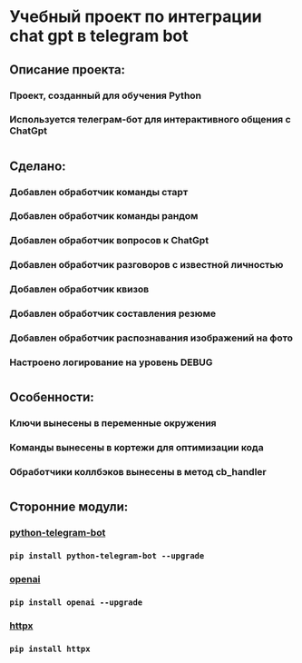 # Учебный проект по интеграции chat gpt в telegram bot

## Описание проекта:
### Проект, созданный для обучения Python
### Используется телеграм-бот для интерактивного общения с ChatGpt
#
## Сделано:
### Добавлен обработчик команды старт
### Добавлен обработчик команды рандом
### Добавлен обработчик вопросов к ChatGpt
### Добавлен обработчик разговоров с известной личностью
### Добавлен обработчик квизов
### Добавлен обработчик составления резюме
### Добавлен обработчик распознавания изображений на фото
### Настроено логирование на уровень DEBUG
#
## Особенности:
### Ключи вынесены в переменные окружения
### Команды вынесены в кортежи для оптимизации кода
### Обработчики коллбэков вынесены в метод cb_handler
#
## Сторонние модули:
### [python-telegram-bot](https://docs.python-telegram-bot.org/en/stable/index.html)
### `pip install python-telegram-bot --upgrade`
### [openai](https://github.com/openai/openai-python)
### `pip install openai --upgrade`
### [httpx](https://www.python-httpx.org/)
### `pip install httpx`
